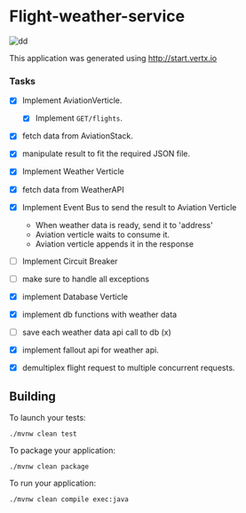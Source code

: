 # Flight-weather-service


![dd](https://img.shields.io/badge/vert.x-4.3.8-purple.svg)


This application was generated using http://start.vertx.io

### Tasks
- [x] Implement AviationVerticle.
  - [x] Implement `GET/flights`.
- [x] fetch data from AviationStack.
- [x] manipulate result to fit the required JSON file.
- [x] Implement Weather Verticle
- [x] fetch data from WeatherAPI
- [x] Implement Event Bus to send the result to Aviation Verticle
  - When weather data is ready, send it to 'address'
  - Aviation verticle waits to consume it.
  - Aviation verticle appends it in the response
- [ ] Implement Circuit Breaker
- [ ] make sure to handle all exceptions
- [x] implement Database Verticle
- [x] implement db functions with weather data
- [ ] save each weather data api call to db (x)
- [x] implement fallout api for weather api.
- [x] demultiplex flight request to multiple concurrent requests.


## Building

To launch your tests:

`./mvnw clean test`

To package your application:

`./mvnw clean package`


To run your application:

`./mvnw clean compile exec:java`

